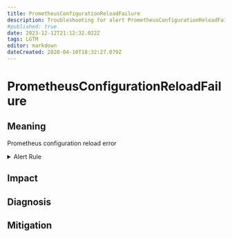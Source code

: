 ```yaml
---
title: PrometheusConfigurationReloadFailure
description: Troubleshooting for alert PrometheusConfigurationReloadFailure
#published: true
date: 2023-12-12T21:12:32.022Z
tags: LGTM
editor: markdown
dateCreated: 2020-04-10T18:32:27.079Z
---
```


# PrometheusConfigurationReloadFailure

## Meaning
[//]: # "Short paragraph that explains what the alert means"
Prometheus configuration reload error

<details>
  <summary>Alert Rule</summary>

  ```yaml
alert: PrometheusConfigurationReloadFailure
expr: prometheus_config_last_reload_successful != 1
for: 0m
labels:
    severity: warning
annotations:
    summary: Prometheus configuration reload failure (instance {{ $labels.instance }})
    description: |-
        Prometheus configuration reload error
          VALUE = {{ $value }}
          LABELS = {{ $labels }}
    runbook: https://github.com/srerun/prometheus-alerts/content/runbooks/PrometheusConfigurationReloadFailure

  ```
</details>


## Impact
[//]: # "What could / will happen if the alert is not addressed"



## Diagnosis
[//]: # "Steps to take to identify the cause of the problem"



## Mitigation
[//]: # "The steps necessary to resolve the alert"
